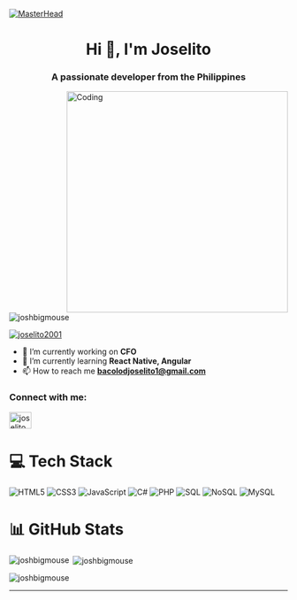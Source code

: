 [![MasterHead](https://propulsive.in/assets/img/service-icon/web.gif)](https://github.com/joshbigmouse)
<h1 align="center">Hi 👋, I'm Joselito</h1>
<h3 align="center">A passionate developer from the Philippines</h3>

<img align="right" alt="Coding" width="400" src="https://i.pinimg.com/originals/e4/26/70/e426702edf874b181aced1e2fa5c6cde.gif">

<p align="left"> 
  <img src="https://komarev.com/ghpvc/?username=joshbigmouse&label=Profile%20views&color=0e75b6&style=flat" alt="joshbigmouse" /> 
</p>

<p align="left"> 
  <a href="https://twitter.com/joselito2001" target="_blank">
    <img src="https://img.shields.io/twitter/follow/joselito2001?logo=twitter&style=for-the-badge" alt="joselito2001" />
  </a> 
</p>

- 🔭 I’m currently working on **CFO**
- 🌱 I’m currently learning **React Native, Angular**
- 📫 How to reach me **bacolodjoselito1@gmail.com**

<h3 align="left">Connect with me:</h3>
<p align="left">
  <a href="https://twitter.com/joselito2001" target="_blank">
    <img align="center" src="https://raw.githubusercontent.com/rahuldkjain/github-profile-readme-generator/master/src/images/icons/Social/twitter.svg" alt="joselito2001" height="30" width="40" />
  </a>
</p>

# 💻 Tech Stack
![HTML5](https://img.shields.io/badge/html5-%23E34F26.svg?style=for-the-badge&logo=html5&logoColor=white)
![CSS3](https://img.shields.io/badge/css3-%231572B6.svg?style=for-the-badge&logo=css3&logoColor=white)
![JavaScript](https://img.shields.io/badge/javascript-%23323330.svg?style=for-the-badge&logo=javascript&logoColor=%23F7DF1E)
![C#](https://img.shields.io/badge/c%23-%23239120.svg?style=for-the-badge&logo=c-sharp&logoColor=white)
![PHP](https://img.shields.io/badge/php-%23777BB4.svg?style=for-the-badge&logo=php&logoColor=white)
![SQL](https://img.shields.io/badge/sql-%2300599C.svg?style=for-the-badge&logo=microsoft-sql-server&logoColor=white)
![NoSQL](https://img.shields.io/badge/nosql-%23A6E22E.svg?style=for-the-badge&logo=mongodb&logoColor=white)
![MySQL](https://img.shields.io/badge/mysql-%2300f.svg?style=for-the-badge&logo=mysql&logoColor=white)

# 📊 GitHub Stats
<p><img align="left" src="https://github-readme-stats.vercel.app/api/top-langs?username=joshbigmouse&show_icons=true&locale=en&layout=compact&theme=tokyonight" alt="joshbigmouse" /></p>

<p>&nbsp;<img align="center" src="https://github-readme-stats.vercel.app/api?username=joshbigmouse&show_icons=true&locale=en&theme=tokyonight" alt="joshbigmouse" /></p>

<p><img align="center" src="https://github-readme-streak-stats.herokuapp.com/?user=joshbigmouse&theme=tokyonight" alt="joshbigmouse" /></p>

---
